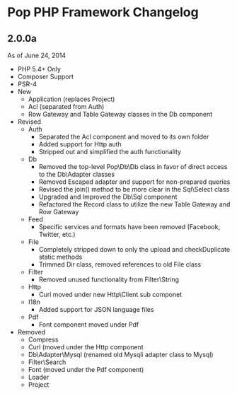 Pop PHP Framework Changelog
===========================

2.0.0a
------
As of June 24, 2014

* PHP 5.4+ Only
* Composer Support
* PSR-4
* New
    - Application (replaces Project)
    - Acl (separated from Auth)
    - Row Gateway and Table Gateway classes in the Db component
* Revised
    - Auth
        + Separated the Acl component and moved to its own folder
        + Added support for Http auth
        + Stripped out and simplified the auth functionality
    - Db
        + Removed the top-level Pop\Db\Db class in favor of direct access to the Db\Adapter classes
        + Removed Escaped adapter and support for non-prepared queries
        + Revised the join() method to be more clear in the Sql\Select class
        + Upgraded and Improved the Db\Sql component
        + Refactored the Record class to utilize the new Table Gateway and Row Gateway
    - Feed
        + Specific services and formats have been removed (Facebook, Twitter, etc.)
    - File
        + Completely stripped down to only the upload and checkDuplicate static methods
        + Trimmed Dir class, removed references to old File class
    - Filter
        + Removed unused functionality from Filter\String
    - Http
        + Curl moved under new Http\Client sub componet
    - I18n
        + Added support for JSON language files
    - Pdf
        + Font component moved under Pdf
* Removed
    - Compress
    - Curl (moved under the Http component
    - Db\Adapter\Mysql (renamed old Mysqli adapter class to Mysql)
    - Filter\Search
    - Font (moved under the Pdf component)
    - Loader
    - Project
